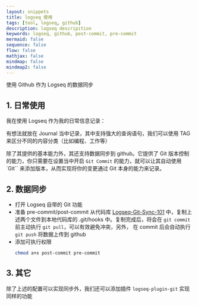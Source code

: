 ```yaml
---
layout: snippets
title: logseq 使用
tags: [tool, logseq, github]
description: logseq descripition
keywords: logseq, github, post-commit, pre-commit
mermaid: false
sequence: false
flow: false
mathjax: false
mindmap: false
mindmap2: false
---
```


使用 Github 作为 Logseq 的数据同步

## 1. 日常使用
我在使用 Logseq 作为我的日常信息记录：

有想法就放在 Journal 当中记录，其中支持强大的查询语句，我们可以使用 TAG 来区分不同的内容分类（比如编程、工作等）

除了其提供的基本能力外，其还支持数据同步到 github。它提供了 Git 版本控制的能力，你只需要在设置当中开启 `Git Commit` 的能力，就可以让其自动使用 `Git`` 来添加版本，从而实现将你的变更通过 Git 本身的能力来记录。

## 2. 数据同步
- 打开 Logseq 自带的 Git 功能
- 准备 pre-commit/post-commit
  从代码库 [Logseq-Git-Sync-101](https://github.com/CharlesChiuGit/Logseq-Git-Sync-101) 中，复制上述两个文件到本地代码库的 .git/hooks 中。复制完成后，将会在 `git commit` 前主动执行 `git pull`，可以有效避免冲突，另外，
  在 commit 后会自动执行 `git push` 将数据上传到 github
- 添加可执行权限
  ```bash
  chmod a+x post-commit pre-commit
  ```

## 3. 其它
除了上述的配置可以实现同步外，我们还可以添加插件 `logseq-plugin-git` 实现同样的功能
